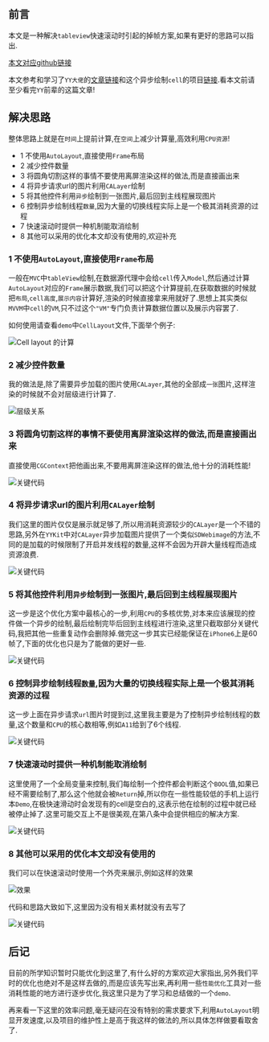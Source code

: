 ## 前言

本文是一种解决`tableview`快速滚动时引起的掉帧方案,如果有更好的思路可以指出.

[本文对应github链接](https://github.com/RPGLiker/RPGAsyncDrawCellDemo)

本文参考和学习了`YY大佬`的[文章链接](https://blog.ibireme.com/2015/11/12/smooth_user_interfaces_for_ios/)和这个异步绘制`cell`的项目[链接](https://github.com/johnil/VVeboTableViewDemo).看本文前请至少看完`YY`前辈的这篇文章!

## 解决思路

整体思路上就是在`时间`上提前计算,在`空间`上减少计算量,高效利用`CPU资源`!

- 1 不使用`AutoLayout`,直接使用`Frame`布局
- 2 减少控件数量
- 3 将圆角切割这样的事情不要使用离屏渲染这样的做法,而是直接画出来
- 4 将异步请求url的图片利用`CALayer`绘制
- 5 将其他控件利用`异步`绘制到一张图片,最后回到主线程展现图片
- 6 控制异步绘制线程`数量`,因为大量的切换线程实际上是一个极其消耗资源的过程
- 7 快速滚动时提供一种机制能取消绘制
- 8 其他可以采用的优化本文却没有使用的,欢迎补充

### 1 不使用`AutoLayout`,直接使用`Frame`布局

一般在`MVC`中`tableView`绘制,在数据源代理中会给`cell`传入`Model`,然后通过计算`AutoLayout`对应的`Frame`展示数据,我们可以把这个计算提前,在获取数据的时候就把`布局`,`cell高度`,`展示内容`计算好,渲染的时候直接拿来用就好了.思想上其实类似`MVVM`中`cell`的`VM`,只不过这个`"VM"`专门负责计算数据位置以及展示内容罢了.

如何使用请查看`demo`中`CellLayout`文件,下面举个例子:

![Cell layout 的计算](https://github.com/RPGLiker/StudyBlog/blob/master/%E5%8D%9A%E5%AE%A2/iOS/%E5%9B%BE%E7%89%87/2.%E5%BC%82%E6%AD%A5%E7%BB%98%E5%88%B6Cell%E8%A7%A3%E5%86%B3%E5%88%97%E8%A1%A8%E5%BF%AB%E9%80%9F%E6%BB%9A%E5%8A%A8%E9%80%A0%E6%88%90%E7%9A%84%E5%8D%A1%E9%A1%BF/1.png)

### 2 减少控件数量

我的做法是,除了需要异步加载的图片使用`CALayer`,其他的全部成`一张`图片,这样渲染的时候就不会对层级进行计算了.

![层级关系](https://github.com/RPGLiker/StudyBlog/blob/master/%E5%8D%9A%E5%AE%A2/iOS/%E5%9B%BE%E7%89%87/2.%E5%BC%82%E6%AD%A5%E7%BB%98%E5%88%B6Cell%E8%A7%A3%E5%86%B3%E5%88%97%E8%A1%A8%E5%BF%AB%E9%80%9F%E6%BB%9A%E5%8A%A8%E9%80%A0%E6%88%90%E7%9A%84%E5%8D%A1%E9%A1%BF/2.png)

### 3 将圆角切割这样的事情不要使用离屏渲染这样的做法,而是直接画出来

直接使用`CGContext`把他画出来,不要用离屏渲染这样的做法,他十分的消耗性能!

![关键代码](https://github.com/RPGLiker/StudyBlog/blob/master/%E5%8D%9A%E5%AE%A2/iOS/%E5%9B%BE%E7%89%87/2.%E5%BC%82%E6%AD%A5%E7%BB%98%E5%88%B6Cell%E8%A7%A3%E5%86%B3%E5%88%97%E8%A1%A8%E5%BF%AB%E9%80%9F%E6%BB%9A%E5%8A%A8%E9%80%A0%E6%88%90%E7%9A%84%E5%8D%A1%E9%A1%BF/3.png)

### 4 将异步请求url的图片利用`CALayer`绘制

我们这里的图片仅仅是展示就足够了,所以用消耗资源较少的`CALayer`是一个不错的思路,另外在`YYKit`中对`CALayer`异步加载图片提供了一个类似`SDWebimage`的方法,不同的是加载的时候限制了开启并发线程的数量,这样不会因为开辟大量线程而造成资源浪费.

![关键代码](https://github.com/RPGLiker/StudyBlog/blob/master/%E5%8D%9A%E5%AE%A2/iOS/%E5%9B%BE%E7%89%87/2.%E5%BC%82%E6%AD%A5%E7%BB%98%E5%88%B6Cell%E8%A7%A3%E5%86%B3%E5%88%97%E8%A1%A8%E5%BF%AB%E9%80%9F%E6%BB%9A%E5%8A%A8%E9%80%A0%E6%88%90%E7%9A%84%E5%8D%A1%E9%A1%BF/4.png)

###  5 将其他控件利用`异步`绘制到一张图片,最后回到主线程展现图片
这一步是这个优化方案中最核心的一步,利用`CPU`的多核优势,对本来应该展现的控件做一个异步的绘制,最后绘制完毕后回到主线程进行渲染,这里只截取部分关键代码,我把其他一些重复动作会删除掉.做完这一步其实已经能保证在`iPhone6`上是60帧了,下面的优化也只是为了能做的更好一些.

![关键代码](https://github.com/RPGLiker/StudyBlog/blob/master/%E5%8D%9A%E5%AE%A2/iOS/%E5%9B%BE%E7%89%87/2.%E5%BC%82%E6%AD%A5%E7%BB%98%E5%88%B6Cell%E8%A7%A3%E5%86%B3%E5%88%97%E8%A1%A8%E5%BF%AB%E9%80%9F%E6%BB%9A%E5%8A%A8%E9%80%A0%E6%88%90%E7%9A%84%E5%8D%A1%E9%A1%BF/5.png)

### 6 控制异步绘制线程`数量`,因为大量的切换线程实际上是一个极其消耗资源的过程
这一步上面在异步请求`url`图片时提到过,这里我主要是为了控制异步绘制线程的数量,这个数量和`CPU`的核心数相等,例如`A11`给到了6个线程.

![关键代码](https://github.com/RPGLiker/StudyBlog/blob/master/%E5%8D%9A%E5%AE%A2/iOS/%E5%9B%BE%E7%89%87/2.%E5%BC%82%E6%AD%A5%E7%BB%98%E5%88%B6Cell%E8%A7%A3%E5%86%B3%E5%88%97%E8%A1%A8%E5%BF%AB%E9%80%9F%E6%BB%9A%E5%8A%A8%E9%80%A0%E6%88%90%E7%9A%84%E5%8D%A1%E9%A1%BF/6.png)

### 7 快速滚动时提供一种机制能取消绘制
这里使用了一个全局变量来控制,我们每绘制一个控件都会判断这个`BOOL`值,如果已经不需要绘制了,那么这个他就会被`Return`掉,所以你在一些性能较低的手机上运行本`Demo`,在极快速滑动时会发现有的cell是空白的,这表示他在绘制的过程中就已经被停止掉了.这里可能交互上不是很美观,在第八条中会提供相应的解决方案.

![关键代码](https://github.com/RPGLiker/StudyBlog/blob/master/%E5%8D%9A%E5%AE%A2/iOS/%E5%9B%BE%E7%89%87/2.%E5%BC%82%E6%AD%A5%E7%BB%98%E5%88%B6Cell%E8%A7%A3%E5%86%B3%E5%88%97%E8%A1%A8%E5%BF%AB%E9%80%9F%E6%BB%9A%E5%8A%A8%E9%80%A0%E6%88%90%E7%9A%84%E5%8D%A1%E9%A1%BF/7.png)

### 8 其他可以采用的优化本文却没有使用的

我们可以在快速滚动时使用一个外壳来展示,例如这样的效果

![效果](https://github.com/RPGLiker/StudyBlog/blob/master/%E5%8D%9A%E5%AE%A2/iOS/%E5%9B%BE%E7%89%87/2.%E5%BC%82%E6%AD%A5%E7%BB%98%E5%88%B6Cell%E8%A7%A3%E5%86%B3%E5%88%97%E8%A1%A8%E5%BF%AB%E9%80%9F%E6%BB%9A%E5%8A%A8%E9%80%A0%E6%88%90%E7%9A%84%E5%8D%A1%E9%A1%BF/8.jpeg)

代码和思路大致如下,这里因为没有相关素材就没有去写了

![关键代码](https://github.com/RPGLiker/StudyBlog/blob/master/%E5%8D%9A%E5%AE%A2/iOS/%E5%9B%BE%E7%89%87/2.%E5%BC%82%E6%AD%A5%E7%BB%98%E5%88%B6Cell%E8%A7%A3%E5%86%B3%E5%88%97%E8%A1%A8%E5%BF%AB%E9%80%9F%E6%BB%9A%E5%8A%A8%E9%80%A0%E6%88%90%E7%9A%84%E5%8D%A1%E9%A1%BF/9.png)

## 后记
目前的所学知识暂时只能优化到这里了,有什么好的方案欢迎大家指出,另外我们平时的优化也绝对不是这样去做的,而是应该先写出来,再利用一些`性能优化`工具对一些消耗性能的地方进行逐步优化,我这里只是为了学习和总结做的一个`demo`.

再来看一下这里的效率问题,毫无疑问在没有特别的需求要求下,利用`AutoLayout`明显开发速度,以及项目的维护性上是高于我这样的做法的,所以具体怎样做要看取舍了.




